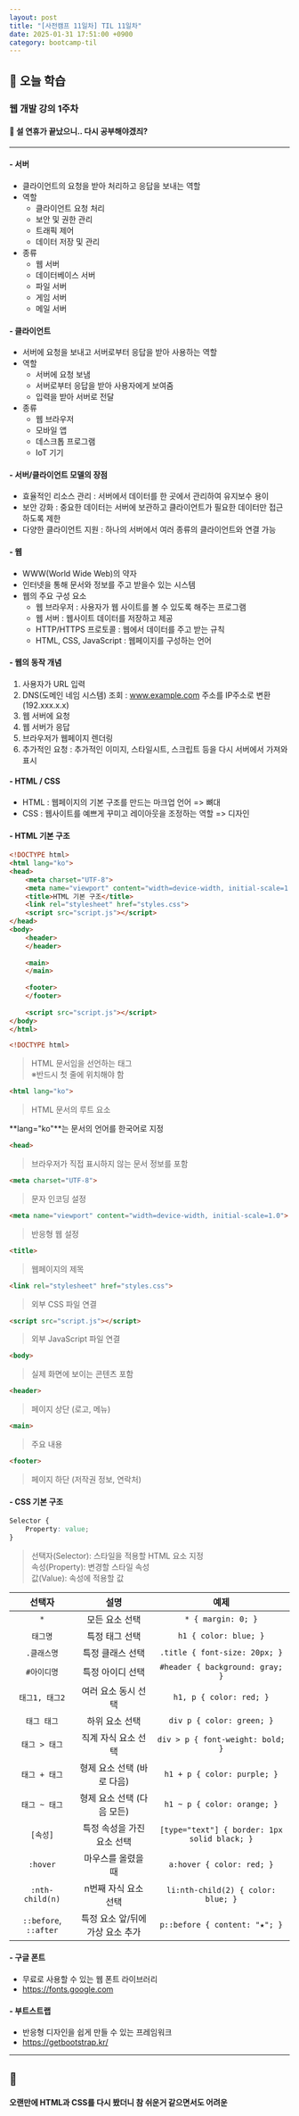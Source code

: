 ```yaml
---
layout: post
title: "[사전캠프 11일차] TIL 11일차"
date: 2025-01-31 17:51:00 +0900
category: bootcamp-til
---
```


## 📖 오늘 학습
### 웹 개발 강의 1주차

#### 📃 설 연휴가 끝났으니.. 다시 공부해야겠즤?

---

#### - 서버
- 클라이언트의 요청을 받아 처리하고 응답을 보내는 역할
- 역할
    - 클라이언트 요청 처리
    - 보안 및 권한 관리
    - 트래픽 제어
    - 데이터 저장 및 관리
- 종류
    - 웹 서버
    - 데이터베이스 서버
    - 파일 서버
    - 게임 서버
    - 메일 서버

#### - 클라이언트
- 서버에 요청을 보내고 서버로부터 응답을 받아 사용하는 역할
- 역할
    - 서버에 요청 보냄
    - 서버로부터 응답을 받아 사용자에게 보여줌
    - 입력을 받아 서버로 전달
- 종류
    - 웹 브라우저
    - 모바일 앱
    - 데스크톱 프로그램
    - IoT 기기

#### - 서버/클라이언트 모델의 장점
- 효율적인 리소스 관리 : 서버에서 데이터를 한 곳에서 관리하여 유지보수 용이
- 보안 강화 : 중요한 데이터는 서버에 보관하고 클라이언트가 필요한 데이터만 접근하도록 제한
- 다양한 클라이언트 지원 : 하나의 서버에서 여러 종류의 클라이언트와 연결 가능

#### - 웹
- WWW(World Wide Web)의 약자
- 인터넷을 통해 문서와 정보를 주고 받을수 있는 시스템
- 웹의 주요 구성 요소
    - 웹 브라우저 : 사용자가 웹 사이트를 볼 수 있도록 해주는 프로그램
    - 웹 서버 : 웹사이트 데이터를 저장하고 제공
    - HTTP/HTTPS 프로토콜 : 웹에서 데이터를 주고 받는 규칙
    - HTML, CSS, JavaScript : 웹페이지를 구성하는 언어

#### - 웹의 동작 개념
1. 사용자가 URL 입력
2. DNS(도메인 네임 시스템) 조회 : www.example.com 주소를 IP주소로 변환(192.xxx.x.x)
3. 웹 서버에 요청
4. 웹 서버가 응답
5. 브라우저가 웹페이지 렌더링
6. 추가적인 요청 : 추가적인 이미지, 스타일시트, 스크립트 등을 다시 서버에서 가져와 표시

#### - HTML / CSS
- HTML : 웹페이지의 기본 구조를 만드는 마크업 언어 => 뼈대
- CSS : 웹사이트를 예쁘게 꾸미고 레이아웃을 조정하는 역할 => 디자인

#### - HTML 기본 구조
```html
<!DOCTYPE html>
<html lang="ko">
<head>
    <meta charset="UTF-8">
    <meta name="viewport" content="width=device-width, initial-scale=1.0">
    <title>HTML 기본 구조</title>
    <link rel="stylesheet" href="styles.css"> 
    <script src="script.js"></script>
</head>
<body>
    <header>
    </header>
    
    <main>
    </main>
    
    <footer>
    </footer>
    
    <script src="script.js"></script>
</body>
</html>
```

```html
<!DOCTYPE html>
```
> HTML 문서임을 선언하는 태그  
※반드시 첫 줄에 위치해야 함

```html
<html lang="ko">
```
> HTML 문서의 루트 요소  

**lang="ko"**는 문서의 언어를 한국어로 지정
```html
<head>
```
> 브라우저가 직접 표시하지 않는 문서 정보를 포함

```html
<meta charset="UTF-8">
```
> 문자 인코딩 설정

```html
<meta name="viewport" content="width=device-width, initial-scale=1.0">
```
> 반응형 웹 설정

```html
<title>
```
> 웹페이지의 제목

```html
<link rel="stylesheet" href="styles.css">
```
> 외부 CSS 파일 연결

```html
<script src="script.js"></script>
```
> 외부 JavaScript 파일 연결

```html
<body>
```
> 실제 화면에 보이는 콘텐츠 포함

```html
<header>
```
> 페이지 상단 (로고, 메뉴)

```html
<main>
```
> 주요 내용

```html
<footer>
```
> 페이지 하단 (저작권 정보, 연락처)

#### - CSS 기본 구조
```css
Selector {
    Property: value;
}
```
> 선택자(Selector): 스타일을 적용할 HTML 요소 지정  
속성(Property): 변경할 스타일 속성  
값(Value): 속성에 적용할 값

| 선택자 | 설명 | 예제 |
|:------:|:--------------:|:-----------------:|
| `*` | 모든 요소 선택 | `* { margin: 0; }` |
| `태그명` | 특정 태그 선택 | `h1 { color: blue; }` |
| `.클래스명` | 특정 클래스 선택 | `.title { font-size: 20px; }` |
| `#아이디명` | 특정 아이디 선택 | `#header { background: gray; }` |
| `태그1, 태그2` | 여러 요소 동시 선택 | `h1, p { color: red; }` |
| `태그 태그` | 하위 요소 선택 | `div p { color: green; }` |
| `태그 > 태그` | 직계 자식 요소 선택 | `div > p { font-weight: bold; }` |
| `태그 + 태그` | 형제 요소 선택 (바로 다음) | `h1 + p { color: purple; }` |
| `태그 ~ 태그` | 형제 요소 선택 (다음 모든) | `h1 ~ p { color: orange; }` |
| `[속성]` | 특정 속성을 가진 요소 선택 | `[type="text"] { border: 1px solid black; }` |
| `:hover` | 마우스를 올렸을 때 | `a:hover { color: red; }` |
| `:nth-child(n)` | n번째 자식 요소 선택 | `li:nth-child(2) { color: blue; }` |
| `::before`, `::after` | 특정 요소 앞/뒤에 가상 요소 추가 | `p::before { content: "★"; }` |

#### - 구글 폰트
- 무료로 사용할 수 있는 웹 폰트 라이브러리
- https://fonts.google.com

#### - 부트스트랩
- 반응형 디자인을 쉽게 만들 수 있는 프레임워크
- https://getbootstrap.kr/

---

## 💬

#### 오랜만에 HTML과 CSS를 다시 봤더니 참 쉬운거 같으면서도 어려운
